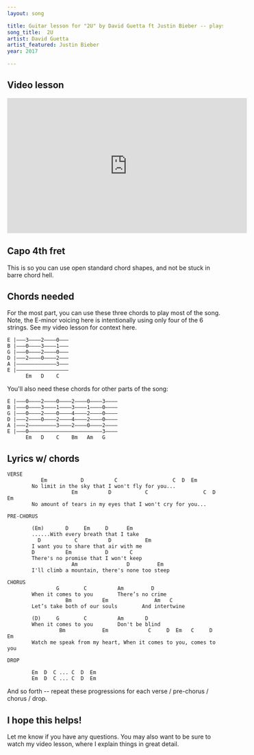 ```yaml
---
layout: song

title: Guitar lesson for "2U" by David Guetta ft Justin Bieber -- playsongnotes.com
song_title:  2U
artist: David Guetta
artist_featured: Justin Bieber
year: 2017

---
```


## Video lesson

<iframe width="560" height="315" src="https://www.youtube.com/embed/LZEE2Qp5Thg?showinfo=0" frameborder="0" allowfullscreen></iframe>

## Capo 4th fret

This is so you can use open standard chord shapes, and not be stuck in barre chord hell.

## Chords needed

For the most part, you can use these three chords to play most of the song. Note, the E-minor voicing here is intentionally using only four of the 6 strings. See my video lesson for context here.

    E |–––3––––2––––0–––
    B |–––0––––3––––1–––
    G |–––0––––2––––0–––
    D |–––2––––0––––2–––
    A |–––––––––––––3–––
    E |–––––––––––––––––
          Em   D    C   

You'll also need these chords for other parts of the song:

    E |–––0––––2––––0––––2––––0––––3––––
    B |–––0––––3––––1––––3––––1––––0––––
    G |–––0––––2––––0––––4––––2––––0––––
    D |–––2––––0––––2––––4––––2––––0––––
    A |–––2–––––––––3––––2––––0––––2––––
    E |–––0––––––––––––––––––––––––3––––
          Em   D    C    Bm   Am   G


## Lyrics w/ chords

    VERSE
               Em           D          C                  C  D  Em
            No limit in the sky that I won't fly for you...
                         Em          D           C                  C  D  Em
            No amount of tears in my eyes that I won't cry for you...  

    PRE-CHORUS

            (Em)       D     Em     D      Em
            ......With every breath that I take
              D           C          D           Em
            I want you to share that air with me
            D          Em           D       C
            There's no promise that I won't keep
                         Am                D         Em
            I'll climb a mountain, there's none too steep

    CHORUS
                    G        C          Am         D             
            When it comes to you        There’s no crime
                       Bm          Em               Am   C
            Let’s take both of our souls        And intertwine

            (D)     G        C          Am       D
            When it comes to you        Don't be blind
                     Bm            Em             C     D  Em   C     D  Em
            Watch me speak from my heart, When it comes to you, comes to you

    DROP

            Em  D  C ... C  D  Em
            Em  D  C ... C  D  Em

And so forth -- repeat these progressions for each verse / pre-chorus / chorus / drop.

## I hope this helps!

Let me know if you have any questions. You may also want to be sure to watch my video lesson, where I explain things in great detail.

